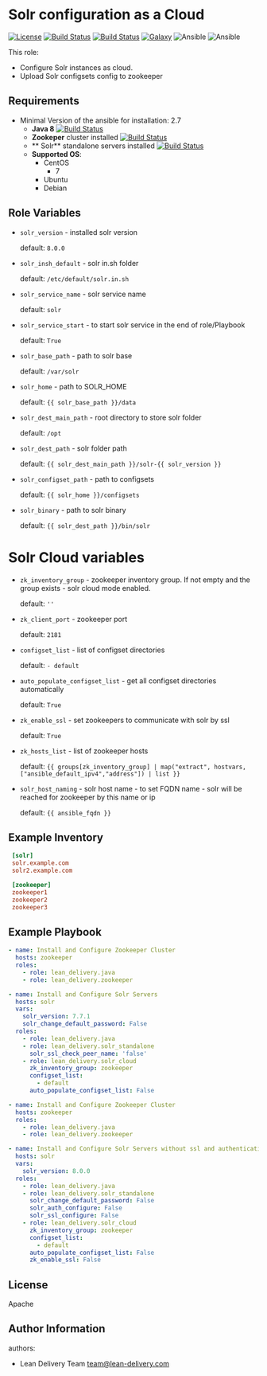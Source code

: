 Solr configuration as a Cloud
=========
[![License](https://img.shields.io/badge/license-Apache-green.svg?style=flat)](https://raw.githubusercontent.com/lean-delivery/ansible-role-solr-cloud/master/LICENSE)
[![Build Status](https://travis-ci.org/lean-delivery/ansible-role-solr-cloud.svg?branch=master)](https://travis-ci.org/lean-delivery/ansible-role-solr-cloud)
[![Build Status](https://gitlab.com/lean-delivery/ansible-role-solr-cloud/badges/master/build.svg)](https://gitlab.com/lean-delivery/ansible-role-solr-cloud/pipelines)
[![Galaxy](https://img.shields.io/badge/galaxy-lean__delivery.solr__cloud-blue.svg)](https://galaxy.ansible.com/lean_delivery/solr_cloud)
![Ansible](https://img.shields.io/ansible/role/d/37354.svg)
![Ansible](https://img.shields.io/badge/dynamic/json.svg?label=min_ansible_version&url=https%3A%2F%2Fgalaxy.ansible.com%2Fapi%2Fv1%2Froles%2F37354%2F&query=$.min_ansible_version)

This role:
  - Configure Solr instances as cloud.
  - Upload Solr configsets config to zookeeper


Requirements
------------
- Minimal Version of the ansible for installation: 2.7
  - **Java 8** [![Build Status](https://travis-ci.org/lean-delivery/ansible-role-java.svg?branch=master)](https://travis-ci.org/lean-delivery/ansible-role-java)
  - **Zookeper** cluster installed [![Build Status](https://travis-ci.org/lean-delivery/ansible-role-zookeeper.svg?branch=master)](https://travis-ci.org/lean-delivery/ansible-role-zookeeper)
  - ** Solr** standalone servers installed [![Build Status](https://travis-ci.org/lean-delivery/ansible-role-solr-standalone.svg?branch=master)](https://travis-ci.org/lean-delivery/ansible-role-solr-standalone)
  - **Supported OS**:
    - CentOS
      - 7
    - Ubuntu
    - Debian

Role Variables
--------------
 - `solr_version` - installed solr version

    default: `8.0.0`

 - `solr_insh_default` - solr in.sh folder

    default: `/etc/default/solr.in.sh`

 - `solr_service_name` - solr service name

    default: `solr`

  - `solr_service_start` - to start solr service in the end of role/Playbook

    default: `True`

 - `solr_base_path` - path to solr base

    default: `/var/solr`

 - `solr_home` - path to SOLR_HOME

    default: `{{ solr_base_path }}/data`

 - `solr_dest_main_path` - root directory to store solr folder

    default: `/opt`

 - `solr_dest_path` - solr folder path

    default: `{{ solr_dest_main_path }}/solr-{{ solr_version }}`

 - `solr_configset_path` - path to configsets

    default: `{{ solr_home }}/configsets`

 - `solr_binary` - path to solr binary

    default: `{{ solr_dest_path }}/bin/solr`

 # Solr Cloud variables
   - `zk_inventory_group` - zookeeper inventory group. If not empty and the group exists - solr cloud mode enabled.

     default: `''`

   - `zk_client_port` - zookeeper port

     default: `2181`

   - `configset_list` - list of configset directories

     default: `- default`
   - `auto_populate_configset_list` - get all configset directories automatically

     default: `True`

   - `zk_enable_ssl` - set zookeepers to communicate with solr by ssl

      default: `True`

   - `zk_hosts_list` - list of zookeeper hosts

      default: `{{ groups[zk_inventory_group] | map("extract", hostvars, ["ansible_default_ipv4","address"]) | list }}`

   - `solr_host_naming` - solr host name - to set FQDN name - solr will be reached for zookeeper by this name or ip

      default: `{{ ansible_fqdn }}`

Example Inventory
----------------
```ini
 [solr]
 solr.example.com
 solr2.example.com

 [zookeeper]
 zookeeper1
 zookeeper2
 zookeeper3
 ```

Example Playbook
----------------

```yml
- name: Install and Configure Zookeeper Cluster
  hosts: zookeeper
  roles:
    - role: lean_delivery.java
    - role: lean_delivery.zookeeper

- name: Install and Configure Solr Servers
  hosts: solr
  vars:
    solr_version: 7.7.1
    solr_change_default_password: False
  roles:
    - role: lean_delivery.java
    - role: lean_delivery.solr_standalone
      solr_ssl_check_peer_name: 'false'
    - role: lean_delivery.solr_cloud
      zk_inventory_group: zookeeper
      configset_list:
        - default
      auto_populate_configset_list: False
```

```yml
- name: Install and Configure Zookeeper Cluster
  hosts: zookeeper
  roles:
    - role: lean_delivery.java
    - role: lean_delivery.zookeeper

- name: Install and Configure Solr Servers without ssl and authentication
  hosts: solr
  vars:
    solr_version: 8.0.0
  roles:
    - role: lean_delivery.java
    - role: lean_delivery.solr_standalone
      solr_change_default_password: False
      solr_auth_configure: False
      solr_ssl_configure: False
    - role: lean_delivery.solr_cloud
      zk_inventory_group: zookeeper
      configset_list:
        - default
      auto_populate_configset_list: False
      zk_enable_ssl: False
```

License
-------

Apache

Author Information
------------------

authors:
  - Lean Delivery Team <team@lean-delivery.com>
